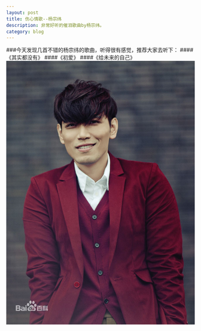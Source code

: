 ```yaml
---
layout: post
title: 伤心情歌--杨宗纬
description: 非常好听的催泪歌曲by杨宗纬。
category: blog
---
```


###今天发现几首不错的杨宗纬的歌曲，听得很有感觉，推荐大家去听下：
####《其实都没有》
####《初爱》
####《给未来的自己》
![杨宗纬](/images/blogImages/yzw.jpg "催泪歌王：杨宗纬")
